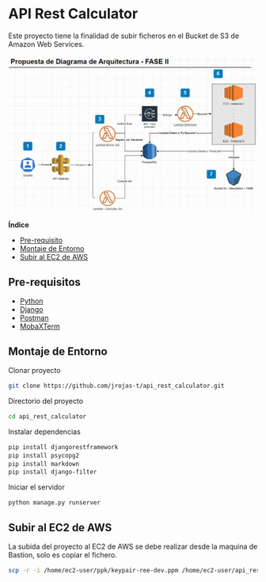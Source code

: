 
# API Rest Calculator

Este proyecto tiene la finalidad de subir ficheros en el Bucket de S3 de Amazon Web Services.







![Logo](https://raw.githubusercontent.com/jrojas-t/api_rest_calculator/master/arquitectura.JPG)

**Índice**
- [Pre-requisito](#Pre-requisitos)
- [Montaje de Entorno](#Montaje-de-Entorno)
- [Subir al EC2 de AWS](#Subir-al-ec2-de-aws)


## Pre-requisitos

 - [Python](https://www.python.org/downloads/)
 - [Django](https://www.djangoproject.com/download/)
 - [Postman](https://www.postman.com/downloads/)
 - [MobaXTerm](https://mobaxterm.mobatek.net/download.html)



## Montaje de Entorno

Clonar proyecto

```bash
git clone https://github.com/jrojas-t/api_rest_calculator.git
```

Directorio del proyecto

```bash
cd api_rest_calculator
```

Instalar dependencias

```bash
pip install djangorestframework
pip install psycopg2
pip install markdown
pip install django-filter
```

Iniciar el servidor

```bash
python manage.py runserver
```

## Subir al EC2 de AWS

La subida del proyecto al EC2 de AWS se debe realizar desde la maquina de Bastion, solo es copiar el fichero.

```bash
scp -r -i /home/ec2-user/ppk/keypair-ree-dev.ppm /home/ec2-user/api_rest_calculator/ ec2-user@10.192.20.121:/home/ec2-user
```
